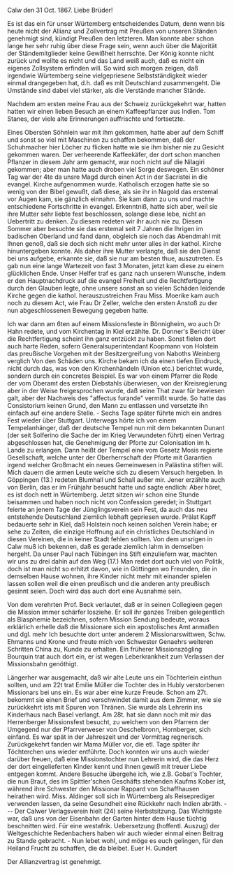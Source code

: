  Calw den 31 Oct. 1867.
Liebe Brüder!

Es ist das ein für unser Würtemberg entscheidendes Datum, denn wenn bis heute nicht der Allianz und Zollvertrag mit Preußen von unseren Ständen genehmigt sind, kündigt Preußen den letzteren. Man konnte aber schon lange her sehr ruhig über diese Frage sein, wenn auch über die Majorität der Ständemitglieder keine Gewißheit herrschte. Der König konnte nicht zurück und wollte es nicht und das Land weiß auch, daß es nicht ein eigenes Zollsystem erfinden will. So wird sich morgen zeigen, daß irgendwie Würtemberg seine vielgepriesene Selbstständigkeit wieder einmal drangegeben hat, d.h. daß es mit Deutschland zusammengeht. Die Umstände sind dabei viel stärker, als die Verstände mancher Stände.

Nachdem am ersten meine Frau aus der Schweiz zurückgekehrt war, hatten hatten wir einen lieben Besuch an einem Kaffeepflanzer aus Indien. Tom Stanes, der viele alte Erinnerungen auffrischte und fortsetzte.

Eines Obersten Söhnlein war mit ihm gekommen, hatte aber auf dem Schiff und sonst so viel mit Maschinen zu schaffen bekommen, daß der Schuhmacher hier Löcher zu flicken hatte wie sie ihm bisher nie zu Gesicht gekommen waren. Der verheerende Kaffeekäfer, der dort schon manchen Pflanzer in diesem Jahr arm gemacht, war noch nicht auf die Nilagiri gekommen; aber man hatte auch droben viel Sorge deswegen. Ein schöner Tag war der 4te da unsre Magd <Maurus> durch einen Act in der Sacristei in die evangel. Kirche aufgenommen wurde. Katholisch erzogen hatte sie so wenig von der Bibel gewußt, daß diese, als sie ihr in Nagold das erstemal vor Augen kam, sie gänzlich einnahm. Sie kam dann zu uns und machte entschiedene Fortschritte in evangel. Erkenntniß, hatte sich aber, weil sie ihre Mutter sehr liebte fest beschlossen, solange diese lebe, nicht an Uebertritt zu denken. Zu diesem redeten wir ihr auch nie zu. Diesen Sommer aber besuchte sie das erstemal seit 7 Jahren die Ihrigen im badischen Oberland und fand dann, obgleich sie noch das Abendmahl mit Ihnen genoß, daß sie doch sich nicht mehr unter alles in der kathol. Kirche hinuntergeben konnte. Als daher ihre Mutter verlangte, daß sie den Dienst bei uns aufgebe, erkannte sie, daß sie nur am besten thue, auszutreten. Es gab nun eine lange Wartezeit von fast 3 Monaten, jetzt kam diese zu einem glücklichen Ende. Unser Helfer traf es ganz nach unserem Wunsche, indem er den Hauptnachdruck auf die evangel Freiheit und die Rechtfertigung durch den Glauben legte, ohne unsere sonst an so vielen Schäden leidende Kirche gegen die kathol. herauszustreichen Frau Miss. Moerike kam auch noch zu diesem Act, wie Frau Dr Zeller, welche den ersten Anstoß zu der nun abgeschlossenen Bewegung gegeben hatte.

Ich war dann am 6ten auf einem Missionsfeste in Bönnigheim, wo auch Dr Hahn redete, und vom Kirchentag in Kiel erzählte. Dr. Donner's Bericht über die Rechtfertigung scheint ihn ganz entzückt zu haben. Sonst fielen dort auch harte Reden, sofern Generalsuperintendant Koopmann von Holstein das preußische Vorgehen mit der Besitzergreifung von Naboths Weinberg verglich Von den Schäden uns. Kirche bekam ich da einen tiefen Eindruck, nicht durch das, was von den Kirchenhändeln (Union etc.) berichtet wurde, sondern durch ein concretes Beispiel. Es war von einem Pfarrer die Rede der vom Oberamt des ersten Diebstahls überwiesen, von der Kreisregierung aber in der Weise freigesprochen wurde, daß seine That zwar für bewiesen galt, aber der Nachweis des "affectus furande" vermißt wurde. So hatte das Consistorium keinen Grund, den Mann zu entlassen und versetzte ihn einfach auf eine andere Stelle. - Sechs Tage später führte mich ein andres Fest wieder über Stuttgart. Unterwegs hörte ich von einem Tempelanhänger, daß der deutsche Tempel nun mit dem bekannten Dunant (der seit Solferino die Sache der im Krieg Verwundeten führt) einen Vertrag abgeschlossen hat, die Genehmigung der Pforte zur Colonisation im h. Lande zu erlangen. Dann heißt der Tempel eine vom Gesetz Mosis regierte Gesellschaft, welche unter der Oberherrschaft der Pforte mit Garantien irgend welcher Großmacht ein neues Gemeinwesen in Palästina stiften will. Mich dauern die armen Leute welche sich zu diesem Versuch hergeben. In Göppingen (13.) redeten Blumhall und Schall außer mir. Jener erzählte auch von Berlin, das er im Frühjahr besucht hatte und sagte endlich: Aber höret, es ist doch nett in Würtemberg. Jetzt sitzen wir schon eine Stunde beisammen und haben noch nicht von Confession geredet; in Stuttgart feierte an jenem Tage der Jünglingsverein sein Fest, da auch das neu entstehende Deutschland ziemlich lebhaft gepriesen wurde. Prälat Kapff bedauerte sehr in Kiel, daß Holstein noch keinen solchen Verein habe; er sehe zu Zeiten, die einzige Hoffnung auf ein christliches Deutschland in diesen Vereinen, die in keiner Stadt fehlen sollten. Von dem unsrigen in Calw muß ich bekennen, daß es gerade ziemlich lahm in demselben hergeht. 
Da unser Paul nach Tübingen ins Stift einzuliefern war, machten wir uns zu drei dahin auf den Weg (17.) Man redet dort auch viel von Politik, doch ist man nicht so erhitzt davon, wie in Göttingen wo Freunden, die in demselben Hause wohnen, ihre Kinder nicht mehr mit einander spielen lassen sollen weil die einen preußisch und die anderen anty preußisch gesinnt seien. Doch wird das auch dort eine Ausnahme sein.

Von dem verehrten Prof. Beck verlautet, daß er in seinen Collegieen gegen die Mission immer schärfer losziehe. Er soll ihr ganzes Treiben gelegentlich als Blasphemie bezeichnen, sofern Mission Sendung bedeute, woraus erklärlich erhelle daß die Missionare sich ein apostolisches Amt anmaßen und dgl. mehr Ich besuchte dort unter anderem 2 Missionarswittwen, Schw. Ehmanns und Krone und freute mich von Schwester Genaehrs weiteren Schritten China zu, Kunde zu erhalten. Ein früherer Missionszögling Bourquin trat auch dort ein, er ist wegen Leberkrankheit zum Verlassen der Missionsbahn genöthigt.

Längerher war ausgemacht, daß wir alte Leute uns ein Töchterlein einthun sollten, und am 22t trat Emilie Müller die Tochter des in Hubly verstorbenen Missionars bei uns ein. Es war aber eine kurze Freude. Schon am 27t. bekommt sie einen Brief und verschwindet damit aus dem Zimmer, wie sie zurückkehrt ists mit Spuren von Thränen. Sie wurde als Lehrerin ins Kinderhaus nach Basel verlangt. Am 28t. hat sie dann noch mit mir das Herrenberger Missionsfest besucht, zu welchem von den Pfarrern der Umgegend nur der Pfarrverweser von Oeschelbronn, Hornberger, sich einfand. Es war spät in der Jahreszeit und der Vormittag regnerisch. Zurückgekehrt fanden wir Mama Müller vor, die etl. Tage später ihr Töchterchen uns wieder entführte. Doch konnten wir uns auch wieder darüber freuen, daß eine Missionstochter nun Lehrerin wird, die das Herz der dort eingelieferten Kinder kennt und ihnen gewiß mit treuer Liebe entgegen kommt. Andere Besuche übergehe ich, wie z.B. Gobat's Tochter, die nun Braut, des im Spittler'schen Geschäfts stehenden Kaufms Kober ist, während ihre Schwester den Missionar Rappard von Schaffhausen heirathen wird. Miss. Aldinger soll sich in Würtemberg als Reiseprediger verwenden lassen, da seine Gesundheit eine Rückkehr nach Indien abräth. --- Der Calwer Verlagsverein hielt (24) seine Herbstsitzung. Das Wichtigste war, daß uns von der Eisenbahn der Garten hinter dem Hause tüchtig beschnitten wird. Für eine westafrik. Uebersetzung (hoffentl. Auszug) der Weltgeschichte Redenbachers haben wir auch wieder einmal einen Beitrag zu Stande gebracht. - Nun lebet wohl, und möge es euch gelingen, für den Heiland Frucht zu schaffen, die da bleibet.
 Euer H. Gundert

Der Allianzvertrag ist genehmigt.
